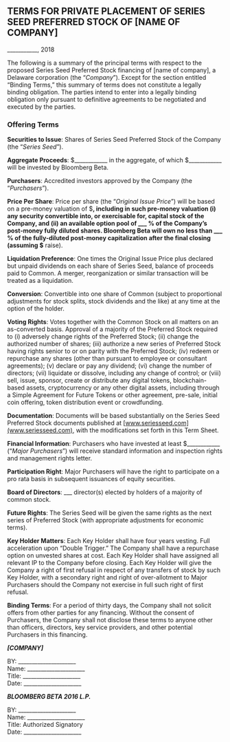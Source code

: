 ## TERMS FOR PRIVATE PLACEMENT OF SERIES SEED PREFERRED STOCK OF [NAME OF COMPANY]

___________, 2018

The following is a summary of the principal terms with respect to the proposed Series Seed Preferred Stock financing of [name of company], a Delaware corporation (the “*Company*”). Except for the section entitled “Binding Terms,” this summary of terms does not constitute a legally binding obligation. The parties intend to enter into a legally binding obligation only pursuant to definitive agreements to be negotiated and executed by the parties.

### Offering Terms

**Securities to Issue**: Shares of Series Seed Preferred Stock of the Company (the “*Series Seed*”).

**Aggregate Proceeds**: $____________ in the aggregate, of which $____________ will be invested by Bloomberg Beta.

**Purchasers**: Accredited investors approved by the Company (the “*Purchasers*”).

**Price Per Share**: Price per share (the “*Original Issue Price*”) will be based on a pre-money valuation of $____________, including in such pre-money valuation (i) any security convertible into, or exercisable for, capital stock of the Company, and (ii) an available option pool of ___ % of the Company’s post-money fully diluted shares. Bloomberg Beta will own no less than ___ % of the fully-diluted post-money capitalization after the final closing (assuming $____________ raise).

**Liquidation Preference**: One times the Original Issue Price plus declared but unpaid dividends on each share of Series Seed, balance of proceeds paid to Common. A merger, reorganization or similar transaction will be treated as a liquidation.

**Conversion**: Convertible into one share of Common (subject to proportional adjustments for stock splits, stock dividends and the like) at any time at the option of the holder.

**Voting Rights**: Votes together with the Common Stock on all matters on an as-converted basis.  Approval of a majority of the Preferred Stock required to (i) adversely change rights of the Preferred Stock; (ii) change the authorized number of shares; (iii) authorize a new series of Preferred Stock having rights senior to or on parity with the Preferred Stock; (iv) redeem or repurchase any shares (other than pursuant to employee or consultant agreements); (v) declare or pay any dividend; (vi) change the number of directors; (vii) liquidate or dissolve, including any change of control; or (viii) sell, issue, sponsor, create or distribute any digital tokens, blockchain-based assets, cryptocurrency or any other digital assets, including through a Simple Agreement for Future Tokens or other agreement, pre-sale, initial coin offering, token distribution event or crowdfunding.

**Documentation**: Documents will be based substantially on the Series Seed Preferred Stock documents published at [www.seriesseed.com](www.seriesseed.com), with the modifications set forth in this Term Sheet.

**Financial Information**: Purchasers who have invested at least $____________ (“*Major Purchasers*”) will receive standard information and inspection rights and management rights letter.

**Participation Right**: Major Purchasers will have the right to participate on a pro rata basis in subsequent issuances of equity securities.

**Board of Directors**: ___ director(s) elected by holders of a majority of common stock.

**Future Rights**: The Series Seed will be given the same rights as the next series of Preferred Stock (with appropriate adjustments for economic terms).

**Key Holder Matters**: Each Key Holder shall have four years vesting.  Full acceleration upon “Double Trigger.” The Company shall have a repurchase option on unvested shares at cost. Each Key Holder shall have assigned all relevant IP to the Company before closing. Each Key Holder will give the Company a right of first refusal in respect of any transfers of stock by such Key Holder, with a secondary right and right of over-allotment to Major Purchasers should the Company not exercise in full such right of first refusal.

**Binding Terms**: For a period of thirty days, the Company shall not solicit offers from other parties for any financing. Without the consent of Purchasers, the Company shall not disclose these terms to anyone other than officers, directors, key service providers, and other potential Purchasers in this financing.


***[COMPANY]***

BY: _____________________  
Name: _____________________  
Title: _____________________  
Date: _____________________

***BLOOMBERG BETA 2016 L.P.*** 

BY: _____________________  
Name: _____________________  
Title: Authorized Signatory  
Date: _____________________
